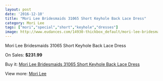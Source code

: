 ```yaml
---
layout: post
date: '2016-12-10'
title: "Mori Lee Bridesmaids 31065 Short Keyhole Back Lace Dress"
category: Mori Lee
tags: ["mori","special","short","keyhole","dresses"]
image: http://www.eudances.com/14930-thickbox_default/mori-lee-bridesmaids-31065-short-keyhole-back-lace-dress.jpg
---
```

Mori Lee Bridesmaids 31065 Short Keyhole Back Lace Dress

On Sales: **$231.99**
<a href="https://www.eudances.com/en/mori-lee/4441-mori-lee-bridesmaids-31065-short-keyhole-back-lace-dress.html"><amp-img layout="responsive" width="600" height="600" src="//www.eudances.com/14930-thickbox_default/mori-lee-bridesmaids-31065-short-keyhole-back-lace-dress.jpg" alt="Mori Lee Bridesmaids 31065 Short Keyhole Back Lace Dress 0" /></a>
<a href="https://www.eudances.com/en/mori-lee/4441-mori-lee-bridesmaids-31065-short-keyhole-back-lace-dress.html"><amp-img layout="responsive" width="600" height="600" src="//www.eudances.com/14931-thickbox_default/mori-lee-bridesmaids-31065-short-keyhole-back-lace-dress.jpg" alt="Mori Lee Bridesmaids 31065 Short Keyhole Back Lace Dress 1" /></a>
<a href="https://www.eudances.com/en/mori-lee/4441-mori-lee-bridesmaids-31065-short-keyhole-back-lace-dress.html"><amp-img layout="responsive" width="600" height="600" src="//www.eudances.com/14932-thickbox_default/mori-lee-bridesmaids-31065-short-keyhole-back-lace-dress.jpg" alt="Mori Lee Bridesmaids 31065 Short Keyhole Back Lace Dress 2" /></a>
<a href="https://www.eudances.com/en/mori-lee/4441-mori-lee-bridesmaids-31065-short-keyhole-back-lace-dress.html"><amp-img layout="responsive" width="600" height="600" src="//www.eudances.com/14933-thickbox_default/mori-lee-bridesmaids-31065-short-keyhole-back-lace-dress.jpg" alt="Mori Lee Bridesmaids 31065 Short Keyhole Back Lace Dress 3" /></a>
<a href="https://www.eudances.com/en/mori-lee/4441-mori-lee-bridesmaids-31065-short-keyhole-back-lace-dress.html"><amp-img layout="responsive" width="600" height="600" src="//www.eudances.com/14934-thickbox_default/mori-lee-bridesmaids-31065-short-keyhole-back-lace-dress.jpg" alt="Mori Lee Bridesmaids 31065 Short Keyhole Back Lace Dress 4" /></a>

Buy it: [Mori Lee Bridesmaids 31065 Short Keyhole Back Lace Dress](https://www.eudances.com/en/mori-lee/4441-mori-lee-bridesmaids-31065-short-keyhole-back-lace-dress.html "Mori Lee Bridesmaids 31065 Short Keyhole Back Lace Dress")

View more: [Mori Lee](https://www.eudances.com/en/65-mori-lee "Mori Lee")